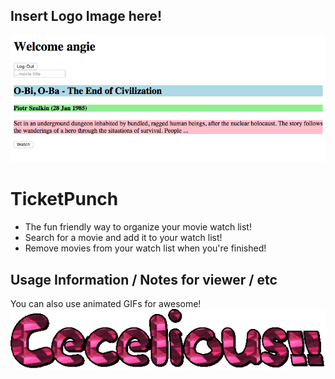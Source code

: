 ## Insert Logo Image here!

![ScreenShot](/screenshot.png)

# TicketPunch
- The fun friendly way to organize your movie watch list!
- Search for a movie and add it to your watch list!
- Remove movies from your watch list when you're finished!

## Usage Information / Notes for viewer / etc

You can also use animated GIFs for awesome!
![ScreenShot](/cel.gif)
